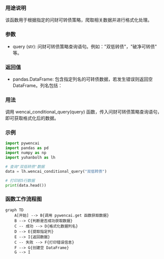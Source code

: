 ### 用途说明

该函数用于根据指定的问财可转债策略，爬取相关数据并进行格式化处理。

### 参数

* query (str): 问财可转债策略查询语句。例如："双低转债"，"破净可转债" 等。
### 返回值

* pandas.DataFrame: 包含指定列名的可转债数据，若发生错误则返回空 DataFrame。列名包括：
### 用法

调用 wencai_conditional_query(query) 函数，传入问财可转债策略查询语句，即可获取格式化后的数据。

### 示例

```python
import pywencai
import pandas as pd
import numpy as np
import yuhanbolh as lh

# 查询"双低转债"数据
data = lh.wencai_conditional_query("双低转债")

# 打印前5行数据
print(data.head())
```

### 函数工作流程图

```mermaid
graph TD
    A[开始] --> B{调用 pywencai.get 函数获取数据}
    B --> C{判断是否成功获取数据}
    C -- 成功 --> D{格式化数据列名}
    D --> E{提取指定列}
    E --> I{返回数据}
    C -- 失败 --> F{打印错误信息}
    F --> G{创建空 DataFrame}
    G --> I
```


